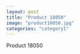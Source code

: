 ```yaml
---
layout: post
title: "Product 18050"
image: "product18050.jpg"
categories: "category1"
---
```

Product 18050

